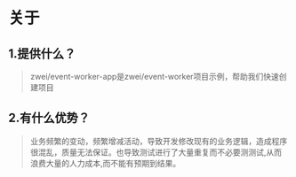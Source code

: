 关于
====================
## 1.提供什么？

> zwei/event-worker-app是zwei/event-worker项目示例，帮助我们快速创建项目

## 2.有什么优势？

> 业务频繁的变动，频繁增减活动，导致开发修改现有的业务逻辑，造成程序很混乱，质量无法保证。也导致测试进行了大量重复而不必要测测试,从而浪费大量的人力成本,而不能有预期到结果。